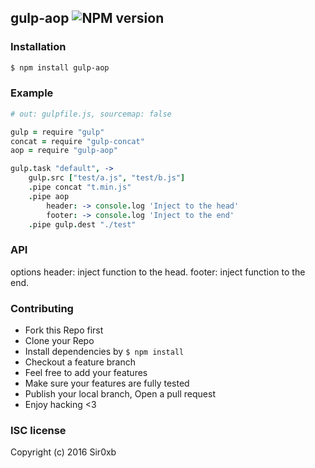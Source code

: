 ## gulp-aop ![NPM version](https://img.shields.io/npm/v/gulp-aop.svg?style=flat)



### Installation
```bash
$ npm install gulp-aop
```

### Example
```coffeescript
# out: gulpfile.js, sourcemap: false

gulp = require "gulp"
concat = require "gulp-concat"
aop = require "gulp-aop"

gulp.task "default", ->
    gulp.src ["test/a.js", "test/b.js"]
    .pipe concat "t.min.js"
    .pipe aop
        header: -> console.log 'Inject to the head'
        footer: -> console.log 'Inject to the end'
    .pipe gulp.dest "./test"
```

### API
options
    header: inject function to the head.
    footer: inject function to the end.

### Contributing
- Fork this Repo first
- Clone your Repo
- Install dependencies by `$ npm install`
- Checkout a feature branch
- Feel free to add your features
- Make sure your features are fully tested
- Publish your local branch, Open a pull request
- Enjoy hacking <3

### ISC license
Copyright (c) 2016 Sir0xb
